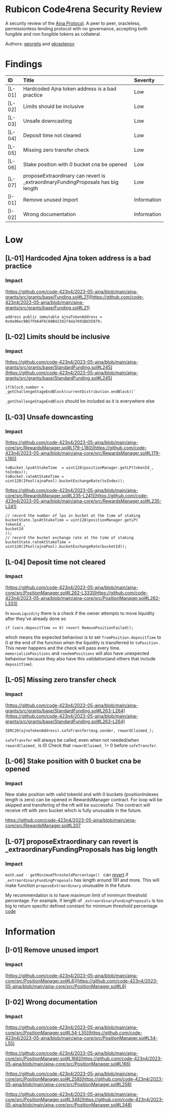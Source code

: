 
# Rubicon Code4rena Security Review

A security review of the [Ajna Protocol](https://code4rena.com/contests/2023-05-ajna-protocol). A peer to peer, oracleless, permissionless lending protocol with no governance, accepting both fungible and non fungible tokens as collateral.

Authors: [georgits](https://twitter.com/georgits_) and [gkrastenov](https://twitter.com/gkrastenov)

# Findings

| ID     |  Title                                                                                        | Severity      |
| :------| :------------------------------------------------------------------------------------------   | :------------ |
| [L-01] | Hardcoded Ajna token address is a bad practice                                                | Low           |
| [L-02] | Limits should be inclusive                                                                    | Low           |
| [L-03] | Unsafe downcasting                                                                            | Low           |
| [L-04] | Deposit time not cleared                                                                      | Low           |
| [L-05] | Missing zero transfer check                                                                   | Low           |
| [L-06] | Stake position with 0 bucket cna be opened                                                    | Low           |
| [L-07] | proposeExtraordinary can revert is _extraordinaryFundingProposals has big length              | Low           |
| [I-01] | Remove unused import                                                                          | Information   |
| [I-02] | Wrong documentation                                                                           | Information   |


# Low

## [L-01] Hardcoded Ajna token address is a bad practice
### Impact 
[https://github.com/code-423n4/2023-05-ajna/blob/main/ajna-grants/src/grants/base/Funding.sol#L21](https://github.com/code-423n4/2023-05-ajna/blob/main/ajna-grants/src/grants/base/Funding.sol#L21)

```
address public immutable ajnaTokenAddress = 0x9a96ec9B57Fb64FbC60B423d1f4da7691Bd35079;
```

## [L-02] Limits should be inclusive
### Impact 
[https://github.com/code-423n4/2023-05-ajna/blob/main/ajna-grants/src/grants/base/StandardFunding.sol#L245](https://github.com/code-423n4/2023-05-ajna/blob/main/ajna-grants/src/grants/base/StandardFunding.sol#L245)

```
if(block.number < _getChallengeStageEndBlock(currentDistribution.endBlock))`
```
`_getChallengeStageEndBlock` should be included as it is everywhere else

## [L-03] Unsafe downcasting
### Impact 
[https://github.com/code-423n4/2023-05-ajna/blob/main/ajna-core/src/RewardsManager.sol#L179-L180](https://github.com/code-423n4/2023-05-ajna/blob/main/ajna-core/src/RewardsManager.sol#L179-L180)

```
toBucket.lpsAtStakeTime  = uint128(positionManager.getLP(tokenId_, toIndex));
toBucket.rateAtStakeTime = uint128(IPool(ajnaPool).bucketExchangeRate(toIndex));
```

[https://github.com/code-423n4/2023-05-ajna/blob/main/ajna-core/src/RewardsManager.sol#L235-L241](https://github.com/code-423n4/2023-05-ajna/blob/main/ajna-core/src/RewardsManager.sol#L235-L241)

```
// record the number of lps in bucket at the time of staking
bucketState.lpsAtStakeTime = uint128(positionManager.getLP(
tokenId_,
bucketId
));
// record the bucket exchange rate at the time of staking
bucketState.rateAtStakeTime = uint128(IPool(ajnaPool).bucketExchangeRate(bucketId));
```

## [L-04] Deposit time not cleared
### Impact 
[https://github.com/code-423n4/2023-05-ajna/blob/main/ajna-core/src/PositionManager.sol#L262-L333](https://github.com/code-423n4/2023-05-ajna/blob/main/ajna-core/src/PositionManager.sol#L262-L333)

In `moveLiquidity` there is a check if the owner attempts to move liquidity after they've already done so
```
if (vars.depositTime == 0) revert RemovePositionFailed();
```
which means the expected behaviour is to set `fromPosition.depositTime` to 0 at the end of the function when the liquidity is transferred to `toPosition` . This never happens and the check will pass every time. `memorializePositions` and `reedemPositions` will also have unexpected behaviour because they also have this validation(and others that include `depositTime`).

## [L-05] Missing zero transfer check
### Impact 
[https://github.com/code-423n4/2023-05-ajna/blob/main/ajna-grants/src/grants/base/StandardFunding.sol#L263-L264](https://github.com/code-423n4/2023-05-ajna/blob/main/ajna-grants/src/grants/base/StandardFunding.sol#L263-L264)

```
IERC20(ajnaTokenAddress).safeTransfer(msg.sender, rewardClaimed_);
```

`safeTransfer` will always be called, even when not needed(when `rewardClaimed_` is 0)
Check that `rewardClaimed_` != 0 before `safeTransfer`.

## [L-06] Stake position with 0 bucket cna be opened
### Impact 
New stake position with valid tokenId and with 0 buckets (positionIndexes length is zero) can be opened in RewardsManager contract. For loop will be skipped and transfering of the nft will be successful. The contract will receive nft with zero bucket which is fully unusuable in the future.

https://github.com/code-423n4/2023-05-ajna/blob/main/ajna-core/src/RewardsManager.sol#L207

## [L-07] proposeExtraordinary can revert is _extraordinaryFundingProposals has big length
### Impact 

`math.wad - getMinimumThresholdPercentage() ` can [revert](https://github.com/code-423n4/2023-05-ajna/blob/main/ajna-grants/src/grants/base/ExtraordinaryFunding.sol#L105) if `_extraordinaryFundingProposals` has length around 191 and more. This will make function  `proposeExtraordinary` unusuable in the future.

My recommendation is to have maximum limit of minimum threshold percentage. For example, if length of `_extraordinaryFundingProposals` is too big to return specifci defined constant for minimum threshold percentage
[code](https://github.com/code-423n4/2023-05-ajna/blob/main/ajna-grants/src/grants/base/ExtraordinaryFunding.sol#L206-L215)

# Information
## [I-01] Remove unused import
### Impact 
[https://github.com/code-423n4/2023-05-ajna/blob/main/ajna-core/src/PositionManager.sol#L6](https://github.com/code-423n4/2023-05-ajna/blob/main/ajna-core/src/PositionManager.sol#L6)

## [I-02] Wrong documentation
### Impact 
[https://github.com/code-423n4/2023-05-ajna/blob/main/ajna-core/src/PositionManager.sol#L54-L55](https://github.com/code-423n4/2023-05-ajna/blob/main/ajna-core/src/PositionManager.sol#L54-L55)

[https://github.com/code-423n4/2023-05-ajna/blob/main/ajna-core/src/PositionManager.sol#L166](https://github.com/code-423n4/2023-05-ajna/blob/main/ajna-core/src/PositionManager.sol#L166)

[https://github.com/code-423n4/2023-05-ajna/blob/main/ajna-core/src/PositionManager.sol#L258](https://github.com/code-423n4/2023-05-ajna/blob/main/ajna-core/src/PositionManager.sol#L258)

[https://github.com/code-423n4/2023-05-ajna/blob/main/ajna-core/src/PositionManager.sol#L348](https://github.com/code-423n4/2023-05-ajna/blob/main/ajna-core/src/PositionManager.sol#L348)
